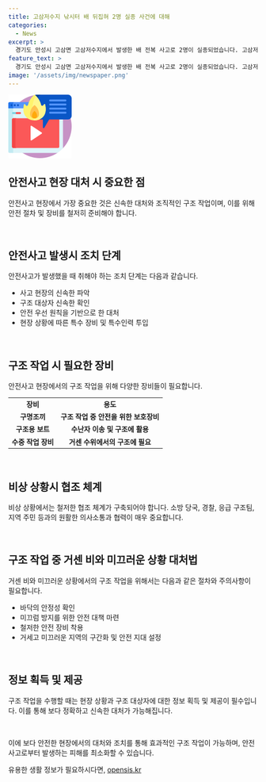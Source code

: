```yaml
---
title: 고삼저수지 낚시터 배 뒤집혀 2명 실종 사건에 대해
categories:
  - News
excerpt: >
  경기도 안성시 고삼면 고삼저수지에서 발생한 배 전복 사고로 2명이 실종되었습니다. 고삼저수지 낚시터에서 낚시를 하던 2명이 관계자와 함께 배를 타다가 전복된 사고로, 1명은 스스로 대피하고 2명이 실종됐습니다. 현재 거센 비와 높은 수위로 구조 작업이 어려운 상황이며, 소방 당국은 특수대응단을 투입하여 구조 작업을 진행 중입니다.
feature_text: >
  경기도 안성시 고삼면 고삼저수지에서 발생한 배 전복 사고로 2명이 실종되었습니다. 고삼저수지 낚시터에서 낚시를 하던 2명이 관계자와 함께 배를 타다가 전복된 사고로, 1명은 스스로 대피하고 2명이 실종됐습니다. 현재 거센 비와 높은 수위로 구조 작업이 어려운 상황이며, 소방 당국은 특수대응단을 투입하여 구조 작업을 진행 중입니다.
image: '/assets/img/newspaper.png'
---
```


<p><img src="/assets/img/news.png" alt="rentncar 속보" /></p>

<h2 data-ke-size="size26">안전사고 현장 대처 시 중요한 점</h2>

<p>안전사고 현장에서 가장 중요한 것은 신속한 대처와 조직적인 구조 작업이며, 이를 위해 안전 절차 및 장비를 철저히 준비해야 합니다.</p>

<p data-ke-size="size16">&nbsp;</p>

<h2 data-ke-size="size24">안전사고 발생시 조치 단계</h2>

<p>안전사고가 발생했을 때 취해야 하는 조치 단계는 다음과 같습니다.</p>

<ul>
    <li>사고 현장의 신속한 파악</li>
    <li>구조 대상자 신속한 확인</li>
    <li>안전 우선 원칙을 기반으로 한 대처</li>
    <li>현장 상황에 따른 특수 장비 및 특수인력 투입</li>
</ul>

<p data-ke-size="size16">&nbsp;</p>

<h2 data-ke-size="size24">구조 작업 시 필요한 장비</h2>

<p>안전사고 현장에서의 구조 작업을 위해 다양한 장비들이 필요합니다.</p>

<table>
    <tr>
        <td style="text-align: center; height: 17px;"><b>장비</b></td>
        <td style="text-align: center; height: 17px;"><b>용도</b></td>
    </tr>
    <tr>
        <td style="text-align: center; height: 17px;"><b>구명조끼</b></td>
        <td style="text-align: center; height: 17px;"><b>구조 작업 중 안전을 위한 보호장비</b></td>
    </tr>
    <tr>
        <td style="text-align: center; height: 17px;"><b>구조용 보트</b></td>
        <td style="text-align: center; height: 17px;"><b>수난자 이송 및 구조에 활용</b></td>
    </tr>
    <tr>
        <td style="text-align: center; height: 17px;"><b>수중 작업 장비</b></td>
        <td style="text-align: center; height: 17px;"><b>거센 수위에서의 구조에 필요</b></td>
    </tr>
</table>

<p data-ke-size="size16">&nbsp;</p>

<h2 data-ke-size="size24">비상 상황시 협조 체계</h2>

<p>비상 상황에서는 철저한 협조 체계가 구축되어야 합니다. 소방 당국, 경찰, 응급 구조팀, 지역 주민 등과의 원활한 의사소통과 협력이 매우 중요합니다.</p>

<p data-ke-size="size16">&nbsp;</p>

<h2 data-ke-size="size24">구조 작업 중 거센 비와 미끄러운 상황 대처법</h2>

<p>거센 비와 미끄러운 상황에서의 구조 작업을 위해서는 다음과 같은 절차와 주의사항이 필요합니다.</p>

<ul>
    <li>바닥의 안정성 확인</li>
    <li>미끄럼 방지를 위한 안전 대책 마련</li>
    <li>철저한 안전 장비 착용</li>
    <li>거세고 미끄러운 지역의 구간화 및 안전 지대 설정</li>
</ul>

<p data-ke-size="size16">&nbsp;</p>

<h2 data-ke-size="size24">정보 획득 및 제공</h2>

<p>구조 작업을 수행할 때는 현장 상황과 구조 대상자에 대한 정보 획득 및 제공이 필수입니다. 이를 통해 보다 정확하고 신속한 대처가 가능해집니다.</p>

<p data-ke-size="size16">&nbsp;</p>

<p>이에 보다 안전한 현장에서의 대처와 조치를 통해 효과적인 구조 작업이 가능하며, 안전사고로부터 발생하는 피해를 최소화할 수 있습니다.</p>
유용한 생활 정보가 필요하시다면, <a href="https://opensis.kr" rel="dofollow">opensis.kr</a>


